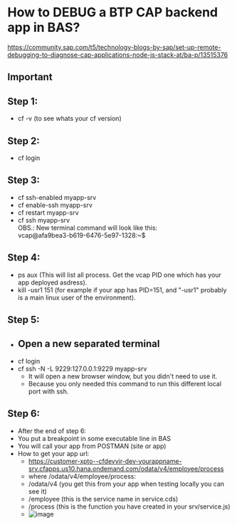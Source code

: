 # How to DEBUG a BTP CAP backend app in BAS?  
https://community.sap.com/t5/technology-blogs-by-sap/set-up-remote-debugging-to-diagnose-cap-applications-node-js-stack-at/ba-p/13515376

## Important
## Step 1: 
- cf -v (to see whats your cf version)
## Step 2: 
- cf login
## Step 3:
- cf ssh-enabled myapp-srv  
- cf enable-ssh myapp-srv  
- cf restart myapp-srv  
- cf ssh myapp-srv  
   OBS.: New terminal command will look like this:  
	vcap@afa9bea3-b619-6476-5e97-1328:~$
  
## Step 4: 
- ps aux (This will list  all process. Get the vcap PID one which has your app deployed asdress).  
- kill -usr1 151 (for example if your app has PID=151, and "-usr1" probably is a main linux user of the environment).  

## Step 5: 
- ## Open a new separated terminal  
- cf login
- cf ssh -N -L 9229:127.0.0.1:9229 myapp-srv
	- It will open a new browser window, but you didn't need to use it.
 	- Because you only needed this command to run this different local port with ssh.

## Step 6:
- After the end of step 6:
- You put a breakpoint in some executable line in BAS  
- You will call your app from POSTMAN (site or app)
- How to get your app url:
	- https://customer-xpto--cfdevvir-dev-yourappname-srv.cfapps.us10.hana.ondemand.com/odata/v4/employee/process
 	- where /odata/v4/employee/process:
  	- /odata/v4 (you get this from your app when testing locally you can see it)
  	- /employee (this is the service name in service.cds)
  	- /process (this is the function you have created in your srv/service.js)
  	- ![image](https://github.com/user-attachments/assets/4b6ed9a6-8b69-4252-9de4-90f62217800c)

